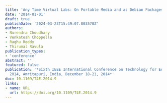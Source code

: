 ```yaml
---
title: 'Any Time Virtual Labs: On Portable Media and as Debian Packages'
date: '2014-01-01'
draft: true
publishDate: '2024-03-23T15:49:07.803570Z'
authors:
- Nurendra Choudhary
- Venkatesh Choppella
- Raghu Reddy
- Thirumal Ravula
publication_types:
- 'conference'
abstract: ''
featured: false
publication: '*Sixth IEEE International Conference on Technology for Education, T4E
  2014, Amritapuri, India, December 18-21, 2014*'
doi: 10.1109/T4E.2014.9
links:
- name: URL
  url: https://doi.org/10.1109/T4E.2014.9
---
```


